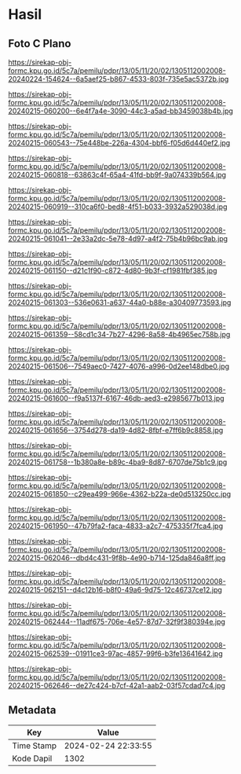 # Hasil

## Foto C Plano

https://sirekap-obj-formc.kpu.go.id/5c7a/pemilu/pdpr/13/05/11/20/02/1305112002008-20240224-154624--6a5aef25-b867-4533-803f-735e5ac5372b.jpg

https://sirekap-obj-formc.kpu.go.id/5c7a/pemilu/pdpr/13/05/11/20/02/1305112002008-20240215-060200--6e4f7a4e-3090-44c3-a5ad-bb3459038b4b.jpg

https://sirekap-obj-formc.kpu.go.id/5c7a/pemilu/pdpr/13/05/11/20/02/1305112002008-20240215-060543--75e448be-226a-4304-bbf6-f05d6d440ef2.jpg

https://sirekap-obj-formc.kpu.go.id/5c7a/pemilu/pdpr/13/05/11/20/02/1305112002008-20240215-060818--63863c4f-65a4-41fd-bb9f-9a074339b564.jpg

https://sirekap-obj-formc.kpu.go.id/5c7a/pemilu/pdpr/13/05/11/20/02/1305112002008-20240215-060919--310ca6f0-bed8-4f51-b033-3932a529038d.jpg

https://sirekap-obj-formc.kpu.go.id/5c7a/pemilu/pdpr/13/05/11/20/02/1305112002008-20240215-061041--2e33a2dc-5e78-4d97-a4f2-75b4b96bc9ab.jpg

https://sirekap-obj-formc.kpu.go.id/5c7a/pemilu/pdpr/13/05/11/20/02/1305112002008-20240215-061150--d21c1f90-c872-4d80-9b3f-cf1981fbf385.jpg

https://sirekap-obj-formc.kpu.go.id/5c7a/pemilu/pdpr/13/05/11/20/02/1305112002008-20240215-061303--536e0631-a637-44a0-b88e-a30409773593.jpg

https://sirekap-obj-formc.kpu.go.id/5c7a/pemilu/pdpr/13/05/11/20/02/1305112002008-20240215-061359--58cd1c34-7b27-4296-8a58-4b4965ec758b.jpg

https://sirekap-obj-formc.kpu.go.id/5c7a/pemilu/pdpr/13/05/11/20/02/1305112002008-20240215-061506--7549aec0-7427-4076-a996-0d2ee148dbe0.jpg

https://sirekap-obj-formc.kpu.go.id/5c7a/pemilu/pdpr/13/05/11/20/02/1305112002008-20240215-061600--f9a5137f-6167-46db-aed3-e2985677b013.jpg

https://sirekap-obj-formc.kpu.go.id/5c7a/pemilu/pdpr/13/05/11/20/02/1305112002008-20240215-061656--3754d278-da19-4d82-8fbf-e7ff6b9c8858.jpg

https://sirekap-obj-formc.kpu.go.id/5c7a/pemilu/pdpr/13/05/11/20/02/1305112002008-20240215-061758--1b380a8e-b89c-4ba9-8d87-6707de75b1c9.jpg

https://sirekap-obj-formc.kpu.go.id/5c7a/pemilu/pdpr/13/05/11/20/02/1305112002008-20240215-061850--c29ea499-966e-4362-b22a-de0d513250cc.jpg

https://sirekap-obj-formc.kpu.go.id/5c7a/pemilu/pdpr/13/05/11/20/02/1305112002008-20240215-061950--47b79fa2-faca-4833-a2c7-475335f7fca4.jpg

https://sirekap-obj-formc.kpu.go.id/5c7a/pemilu/pdpr/13/05/11/20/02/1305112002008-20240215-062046--dbd4c431-9f8b-4e90-b714-125da846a8ff.jpg

https://sirekap-obj-formc.kpu.go.id/5c7a/pemilu/pdpr/13/05/11/20/02/1305112002008-20240215-062151--d4c12b16-b8f0-49a6-9d75-12c46737ce12.jpg

https://sirekap-obj-formc.kpu.go.id/5c7a/pemilu/pdpr/13/05/11/20/02/1305112002008-20240215-062444--11adf675-706e-4e57-87d7-32f9f380394e.jpg

https://sirekap-obj-formc.kpu.go.id/5c7a/pemilu/pdpr/13/05/11/20/02/1305112002008-20240215-062539--01911ce3-97ac-4857-99f6-b3fe13641642.jpg

https://sirekap-obj-formc.kpu.go.id/5c7a/pemilu/pdpr/13/05/11/20/02/1305112002008-20240215-062646--de27c424-b7cf-42a1-aab2-03f57cdad7c4.jpg


## Metadata

| Key        | Value               |
| ---------- | ------------------- |
| Time Stamp | 2024-02-24 22:33:55 |
| Kode Dapil | 1302                |



